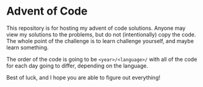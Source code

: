 # Advent of Code
This repository is for hosting my advent of code solutions. Anyone may view my solutions to the problems, but do not (intentionally) copy the code. The whole point of the challenge is to learn challenge yourself, and maybe learn something.

The order of the code is going to be `<year>/<language>/` with all of the code for each day going to differ, depending on the language.

Best of luck, and I hope you are able to figure out everything!
